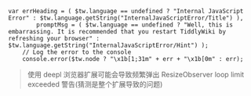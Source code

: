 ```plain
var errHeading = ( $tw.language == undefined ? "Internal JavaScript Error" : $tw.language.getString("InternalJavaScriptError/Title") ),
		promptMsg = ( $tw.language == undefined ? "Well, this is embarrassing. It is recommended that you restart TiddlyWiki by refreshing your browser" : $tw.language.getString("InternalJavaScriptError/Hint") );
	// Log the error to the console
	console.error($tw.node ? "\x1b[1;31m" + err + "\x1b[0m" : err);
```
	
> 使用 deepl 浏览器扩展可能会导致频繁弹出 ResizeObserver loop limit exceeded 警告(猜测是整个扩展导致的问题)	